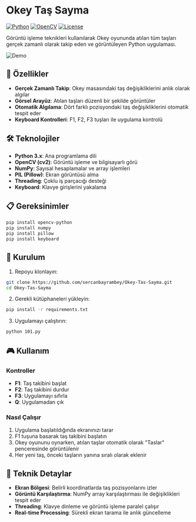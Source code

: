 # Okey Taş Sayma 

[![Python](https://img.shields.io/badge/Python-3.x-blue.svg)](https://python.org)
[![OpenCV](https://img.shields.io/badge/OpenCV-4.x-green.svg)](https://opencv.org)
[![License](https://img.shields.io/badge/License-MIT-yellow.svg)](LICENSE)

Görüntü işleme teknikleri kullanılarak Okey oyununda atılan tüm taşları gerçek zamanlı olarak takip eden ve görüntüleyen Python uygulaması.

![Demo](https://user-images.githubusercontent.com/45638332/90337473-626f6e80-dfeb-11ea-8425-ee9364843a4c.png)

## 🎯 Özellikler

- **Gerçek Zamanlı Takip**: Okey masasındaki taş değişikliklerini anlık olarak algılar
- **Görsel Arayüz**: Atılan taşları düzenli bir şekilde görüntüler
- **Otomatik Algılama**: Dört farklı pozisyondaki taş değişikliklerini otomatik tespit eder
- **Keyboard Kontrolleri**: F1, F2, F3 tuşları ile uygulama kontrolü

## 🛠️ Teknolojiler

- **Python 3.x**: Ana programlama dili
- **OpenCV (cv2)**: Görüntü işleme ve bilgisayarlı görü
- **NumPy**: Sayısal hesaplamalar ve array işlemleri
- **PIL (Pillow)**: Ekran görüntüsü alma
- **Threading**: Çoklu iş parçacığı desteği
- **Keyboard**: Klavye girişlerini yakalama

## 📋 Gereksinimler

```bash
pip install opencv-python
pip install numpy
pip install pillow
pip install keyboard
```

## 🚀 Kurulum

1. Repoyu klonlayın:
```bash
git clone https://github.com/sercanbayrambey/Okey-Tas-Sayma.git
cd Okey-Tas-Sayma
```

2. Gerekli kütüphaneleri yükleyin:
```bash
pip install -r requirements.txt
```

3. Uygulamayı çalıştırın:
```bash
python 101.py
```

## 🎮 Kullanım

### Kontroller
- **F1**: Taş takibini başlat
- **F2**: Taş takibini durdur  
- **F3**: Uygulamayı sıfırla
- **Q**: Uygulamadan çık

### Nasıl Çalışır
1. Uygulama başlatıldığında ekranınızı tarar
2. F1 tuşuna basarak taş takibini başlatın
3. Okey oyununu oynarken, atılan taşlar otomatik olarak "Taslar" penceresinde görüntülenir
4. Her yeni taş, önceki taşların yanına sıralı olarak eklenir

## 📐 Teknik Detaylar

- **Ekran Bölgesi**: Belirli koordinatlarda taş pozisyonlarını izler
- **Görüntü Karşılaştırma**: NumPy array karşılaştırması ile değişiklikleri tespit eder
- **Threading**: Klavye dinleme ve görüntü işleme paralel çalışır
- **Real-time Processing**: Sürekli ekran tarama ile anlık güncelleme



